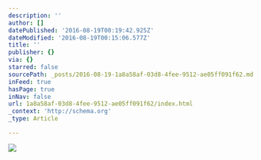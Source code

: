 ```yaml
---
description: ''
author: []
datePublished: '2016-08-19T00:19:42.925Z'
dateModified: '2016-08-19T00:15:06.577Z'
title: ''
publisher: {}
via: {}
starred: false
sourcePath: _posts/2016-08-19-1a8a58af-03d8-4fee-9512-ae05ff091f62.md
inFeed: true
hasPage: true
inNav: false
url: 1a8a58af-03d8-4fee-9512-ae05ff091f62/index.html
_context: 'http://schema.org'
_type: Article

---
```

![](https://the-grid-user-content.s3-us-west-2.amazonaws.com/b24eb411-d6b2-4826-b178-83f42ec1e33b.png)